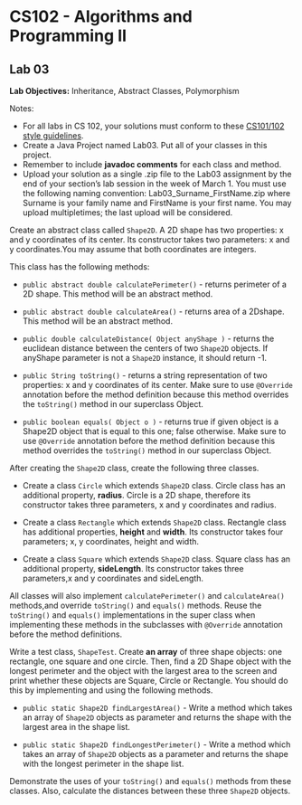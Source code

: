 # CS102 - Algorithms and Programming II

## Lab 03

**Lab Objectives:** Inheritance, Abstract Classes, Polymorphism

Notes:
* For all labs in CS 102, your solutions must conform to these [CS101/102 style
guidelines](http://www.cs.bilkent.edu.tr/~adayanik/cs101/practicalwork/styleguidelines.htm).
* Create a Java Project named Lab03. Put all of your classes in this project.
* Remember to include **javadoc comments** for each class and method.
* Upload your solution as a single .zip file to the Lab03 assignment by the end of your section’s lab session in the week of March 1. You must use the following naming convention: Lab03_Surname_FirstName.zip where Surname is your family name and FirstName is your first name. You may upload multipletimes; the last upload will be considered.

Create an abstract class called ``Shape2D``. A 2D shape has two properties: x and y coordinates of its center. Its constructor takes two parameters: x and y coordinates.You may assume that both coordinates are integers.

This class has the following methods:

* ``public abstract double calculatePerimeter()`` - returns perimeter of a 2D shape. This method will be an abstract method.

* ``public abstract double calculateArea()`` - returns area of a 2Dshape. This method will be an abstract method.

* ``public double calculateDistance( Object anyShape )`` - returns the euclidean distance between the centers of two ``Shape2D`` objects. If anyShape parameter is not a ``Shape2D`` instance, it should return -1.

* ``public String toString()`` - returns a string representation of two properties: x and y coordinates of its center. Make sure to use ``@Override`` annotation before the method definition because this method overrides the ``toString()`` method in our superclass Object.

* ``public boolean equals( Object o )`` - returns true if given object is a Shape2D object that is equal to this one; false otherwise. Make sure to use ``@Override`` annotation before the method definition because this method overrides the ``toString()`` method in our superclass Object.

After creating the ``Shape2D`` class, create the following three classes.

* Create a class ``Circle`` which extends ``Shape2D`` class. Circle class has an additional property, **radius**. Circle is a 2D shape, therefore its constructor takes three parameters, x and y coordinates and radius.

* Create a class ``Rectangle`` which extends ``Shape2D`` class. Rectangle class has additional
properties, **height** and **width**. Its constructor takes four parameters; x, y coordinates, height and width.

* Create a class ``Square`` which extends ``Shape2D`` class. Square class has an additional property, **sideLength**. Its constructor takes three parameters,x and y coordinates and sideLength.

All classes will also implement ``calculatePerimeter()`` and ``calculateArea()``
methods,and override ``toString()`` and ``equals()`` methods. Reuse the ``toString()`` and ``equals()`` implementations in the super class when implementing these methods in the subclasses with ``@Override`` annotation before the method definitions.

Write a test class, ``ShapeTest``. Create **an array** of three shape objects: one rectangle, one square and one circle. Then, find a 2D Shape object with the longest perimeter and the object with the largest area to the screen and print whether these objects are Square, Circle or Rectangle. You should do this by implementing and using the following methods.

* ``public static Shape2D findLargestArea()`` - Write a method which takes an array of ``Shape2D`` objects as parameter and returns the shape with the largest area in the shape list.

* ``public static Shape2D findLongestPerimeter()`` - Write a method which takes an array of ``Shape2D`` objects as a parameter and returns the shape with the longest perimeter in the shape list.

Demonstrate the uses of your ``toString()`` and ``equals()`` methods from these classes. Also, calculate the distances between these three ``Shape2D`` objects.